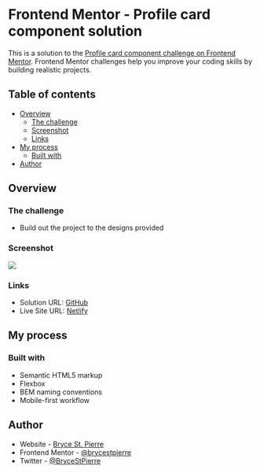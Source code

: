 # Frontend Mentor - Profile card component solution

This is a solution to the [Profile card component challenge on Frontend Mentor](https://www.frontendmentor.io/challenges/profile-card-component-cfArpWshJ). Frontend Mentor challenges help you improve your coding skills by building realistic projects. 

## Table of contents

- [Overview](#overview)
  - [The challenge](#the-challenge)
  - [Screenshot](#screenshot)
  - [Links](#links)
- [My process](#my-process)
  - [Built with](#built-with)
- [Author](#author)

## Overview

### The challenge

- Build out the project to the designs provided

### Screenshot

![](./screenshot.jpg)

### Links

- Solution URL: [GitHub](https://github.com/BryceStPierre/fm-profile-card)
- Live Site URL: [Netlify](https://bsp-profile-card.netlify.app)

## My process

### Built with

- Semantic HTML5 markup
- Flexbox
- BEM naming conventions
- Mobile-first workflow

## Author

- Website - [Bryce St. Pierre](https://www.brycestpierre.com)
- Frontend Mentor - [@brycestpierre](https://www.frontendmentor.io/profile/brycestpierre)
- Twitter - [@BryceStPierre](https://www.twitter.com/BryceStPierre)
